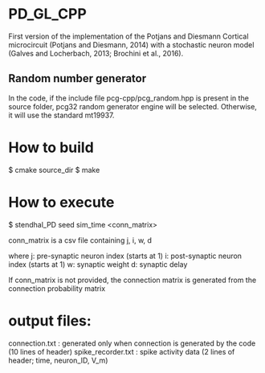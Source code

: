 # PD_GL_CPP

First version of the implementation of the Potjans and Diesmann Cortical microcircuit (Potjans and Diesmann, 2014)
with a stochastic neuron model (Galves and Locherbach, 2013; Brochini et al., 2016).

## Random number generator

In the code, if the include file pcg-cpp/pcg_random.hpp is present in the source folder,
pcg32 random generator engine will be selected. Otherwise, it will use the standard mt19937.

# How to build

$ cmake source_dir
$ make

# How to execute

$ stendhal_PD seed sim_time <conn_matrix>

conn_matrix is a csv file containing
j, i, w, d

where
j: pre-synaptic neuron index (starts at 1)
i: post-synaptic neuron index (starts at 1)
w: synaptic weight
d: synaptic delay

If conn_matrix is not provided, the connection matrix is generated from the connection
probability matrix

# output files:

connection.txt : generated only when connection is generated by the code (10 lines of header)
spike_recorder.txt : spike activity data (2 lines of header; time, neuron_ID, V_m)
